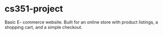# cs351-project
Basic E- commerce website. Built for an online store with product listings, a shopping cart, and a simple checkout.
